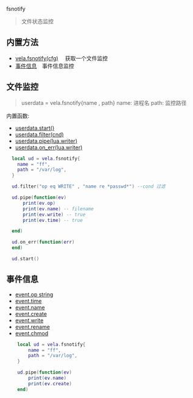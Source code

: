 fsnotify
>文件状态监控

## 内置方法
- [vela.fsnotify(cfg)](#文件监控) &emsp;获取一个文件监控
- [事件信息](#事件信息)&emsp;事件信息监控

## 文件监控
> userdata = vela.fsnotify{name , path}
> name: 进程名  path: 监控路径

内置函数:

- [userdata.start()](#)
- [userdata.filter(cnd)](#)
- [userdata.pipe(lua.writer)](#)
- [userdata.on_err(lua.writer)](#)

```lua
  local ud = vela.fsnotify{
    name = "ff",
    path = "/var/log",
  }

  ud.filter("op eq WRITE" , "name re *passwd*") --cond 过滤

  ud.pipe(function(ev)
      print(ev.op)
      print(ev.name) -- filename
      print(ev.write) -- true
      print(ev.time) -- true

  end)

  ud.on_err(function(err)
  end)

  ud.start()

```

## 事件信息

- [event.op string](#)
- [event.time](#)
- [event.name](#)
- [event.create](#)
- [event.write](#)
- [event.rename](#)
- [event.chmod](#)

```lua
    local ud = vela.fsnotify{
        name = "ff",
        path = "/var/log",
    }

    ud.pipe(function(ev)
        print(ev.name)
        print(ev.create)
    end)
```
